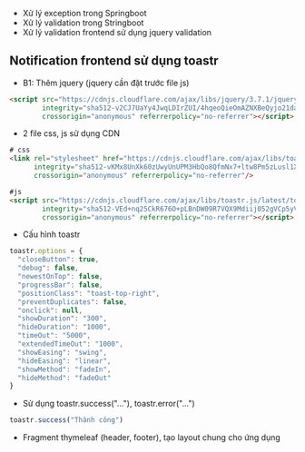 - Xử lý exception trong Springboot
- Xử lý validation trong Stringboot
- Xử lý validation frontend sử dụng jquery validation
## Notification frontend sử dụng toastr
- B1: Thêm jquery (jquery cần đặt trước file js)

```html
<script src="https://cdnjs.cloudflare.com/ajax/libs/jquery/3.7.1/jquery.min.js"
        integrity="sha512-v2CJ7UaYy4JwqLDIrZUI/4hqeoQieOmAZNXBeQyjo21dadnwR+8ZaIJVT8EE2iyI61OV8e6M8PP2/4hpQINQ/g=="
        crossorigin="anonymous" referrerpolicy="no-referrer"></script>
```
- 2 file css, js sử dụng CDN

```html
# css
<link rel="stylesheet" href="https://cdnjs.cloudflare.com/ajax/libs/toastr.js/latest/css/toastr.min.css"
      integrity="sha512-vKMx8UnXk60zUwyUnUPM3HbQo8QfmNx7+ltw8Pm5zLusl1XIfwcxo8DbWCqMGKaWeNxWA8yrx5v3SaVpMvR3CA=="
      crossorigin="anonymous" referrerpolicy="no-referrer"/>

#js
<script src="https://cdnjs.cloudflare.com/ajax/libs/toastr.js/latest/toastr.min.js"
        integrity="sha512-VEd+nq25CkR676O+pLBnDW09R7VQX9Mdiij052gVCp5yVH3jGtH70Ho/UUv4mJDsEdTvqRCFZg0NKGiojGnUCw=="
        crossorigin="anonymous" referrerpolicy="no-referrer"></script>
```
- Cấu hình toastr

```js
toastr.options = {
  "closeButton": true,
  "debug": false,
  "newestOnTop": false,
  "progressBar": false,
  "positionClass": "toast-top-right",
  "preventDuplicates": false,
  "onclick": null,
  "showDuration": "300",
  "hideDuration": "1000",
  "timeOut": "5000",
  "extendedTimeOut": "1000",
  "showEasing": "swing",
  "hideEasing": "linear",
  "showMethod": "fadeIn",
  "hideMethod": "fadeOut"
}
```

- Sử dụng toastr.success("..."), toastr.error("...")

```js
toastr.success("Thành công")
```
- Fragment thymeleaf (header, footer), tạo layout chung cho ứng dụng
